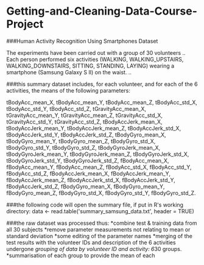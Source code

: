 # Getting-and-Cleaning-Data-Course-Project

###Human Activity Recognition Using Smartphones Dataset

The experiments have been carried out with a group of 30 volunteers .. Each person performed six activities (WALKING, WALKING_UPSTAIRS, WALKING_DOWNSTAIRS, SITTING, STANDING, LAYING) wearing a smartphone (Samsung Galaxy S II) on the waist. ..

###this summary dataset includes, for each volunteer, and for each of the 6 activities, the means of the following parameters:

tBodyAcc_mean_X, tBodyAcc_mean_Y, tBodyAcc_mean_Z, tBodyAcc_std_X, tBodyAcc_std_Y, tBodyAcc_std_Z, tGravityAcc_mean_X, tGravityAcc_mean_Y, tGravityAcc_mean_Z, tGravityAcc_std_X, tGravityAcc_std_Y, tGravityAcc_std_Z, tBodyAccJerk_mean_X, tBodyAccJerk_mean_Y, tBodyAccJerk_mean_Z, tBodyAccJerk_std_X, tBodyAccJerk_std_Y, tBodyAccJerk_std_Z, tBodyGyro_mean_X, tBodyGyro_mean_Y, tBodyGyro_mean_Z, tBodyGyro_std_X, tBodyGyro_std_Y, tBodyGyro_std_Z, tBodyGyroJerk_mean_X, tBodyGyroJerk_mean_Y, tBodyGyroJerk_mean_Z, tBodyGyroJerk_std_X, tBodyGyroJerk_std_Y, tBodyGyroJerk_std_Z, fBodyAcc_mean_X, fBodyAcc_mean_Y, fBodyAcc_mean_Z, fBodyAcc_std_X, fBodyAcc_std_Y, fBodyAcc_std_Z, fBodyAccJerk_mean_X, fBodyAccJerk_mean_Y, fBodyAccJerk_mean_Z, fBodyAccJerk_std_X, fBodyAccJerk_std_Y, fBodyAccJerk_std_Z, fBodyGyro_mean_X, fBodyGyro_mean_Y, fBodyGyro_mean_Z, fBodyGyro_std_X, fBodyGyro_std_Y, fBodyGyro_std_Z.

###the following code will open the summary file, if put in R's working directory:
data <- read.table('summary_samsung_data.txt', header = TRUE)

###the raw dataset was processed thus: 
*combine test & training data from all 30 subjects 
*remove parameter measurements not relating to mean or standard deviation
*some editing of the parameter names
*merging of the test results with the volunteer IDs and description of the 6 activities undergone
*grouping of data by volunteer ID and activity: 6*30 groups.
*summarisation of each group to provide the mean of each

